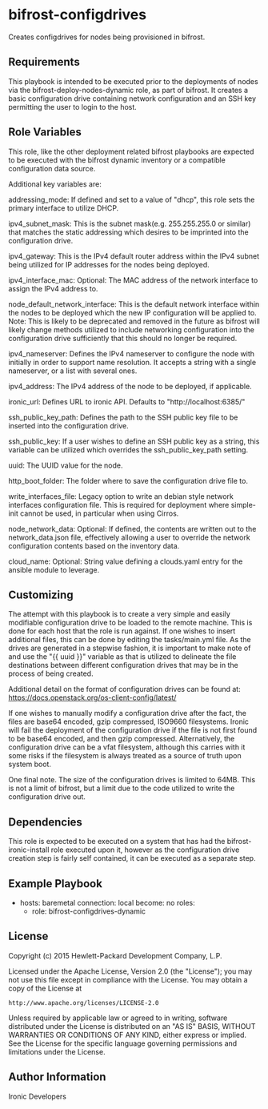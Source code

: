 bifrost-configdrives
====================

Creates configdrives for nodes being provisioned in bifrost.

Requirements
------------

This playbook is intended to be executed prior to the deployments of nodes
via the bifrost-deploy-nodes-dynamic role, as part of bifrost. It creates a
basic configuration drive containing network configuration and an SSH key
permitting the user to login to the host.

Role Variables
--------------

This role, like the other deployment related bifrost playbooks are expected
to be executed with the bifrost dynamic inventory or a compatible
configuration data source.

Additional key variables are:

addressing_mode: If defined and set to a value of "dhcp", this role sets the
                 primary interface to utilize DHCP.

ipv4_subnet_mask: This is the subnet mask(e.g. 255.255.255.0 or similar) that
                  matches the static addressing which desires to be imprinted
                  into the configuration drive.

ipv4_gateway: This is the IPv4 default router address within the IPv4 subnet
              being utilized for IP addresses for the nodes being deployed.

ipv4_interface_mac: Optional: The MAC address of the network interface to
                    assign the IPv4 address to.

node_default_network_interface: This is the default network interface within
                                the nodes to be deployed which the new IP
                                configuration will be applied to.
                                Note: This is likely to be deprecated and
                                removed in the future as bifrost will likely
                                change methods utilized to include networking
                                configuration into the configuration drive
                                sufficiently that this should no longer be
                                required.

ipv4_nameserver: Defines the IPv4 nameserver to configure the node with
                 initially in order to support name resolution. It accepts
                 a string with a single nameserver, or a list with several
                 ones.

ipv4_address: The IPv4 address of the node to be deployed, if applicable.

ironic_url: Defines URL to ironic API. Defaults to "http://localhost:6385/"

ssh_public_key_path: Defines the path to the SSH public key file to be
                     inserted into the configuration drive.

ssh_public_key: If a user wishes to define an SSH public key as a string,
                this variable can be utilized which overrides the
                ssh_public_key_path setting.

uuid: The UUID value for the node.

http_boot_folder: The folder where to save the configuration drive file to.

write_interfaces_file: Legacy option to write an debian style network
                       interfaces configuration file. This is required for
                       deployment where simple-init cannot be used, in
                       particular when using Cirros.

node_network_data: Optional: If defined, the contents are written out to the
                   network_data.json file, effectively allowing a user to
                   override the network configuration contents based on
                   the inventory data.

cloud_name: Optional: String value defining a clouds.yaml entry for
            the ansible module to leverage.

Customizing
-----------

The attempt with this playbook is to create a very simple and easily
modifiable configuration drive to be loaded to the remote machine.
This is done for each host that the role is run against. If one wishes
to insert additional files, this can be done by editing the tasks/main.yml
file.  As the drives are generated in a stepwise fashion, it is important
to make note of and use the "{{ uuid }}" variable as that is utilized to
delineate the file destinations between different configuration drives
that may be in the process of being created.

Additional detail on the format of configuration drives can be found at:
https://docs.openstack.org/os-client-config/latest/

If one wishes to manually modify a configuration drive after the fact,
the files are base64 encoded, gzip compressed, ISO9660 filesystems.
Ironic will fail the deployment of the configuration drive if the file
is not first found to be base64 encoded, and then gzip compressed.
Alternatively, the configuration drive can be a vfat filesystem,
although this carries with it some risks if the filesystem is always
treated as a source of truth upon system boot.

One final note. The size of the configuration drives is limited to 64MB.
This is not a limit of bifrost, but a limit due to the code utilized to
write the configuration drive out.

Dependencies
------------

This role is expected to be executed on a system that has had the
bifrost-ironic-install role executed upon it, however as the configuration
drive creation step is fairly self contained, it can be executed as a
separate step.

Example Playbook
----------------

- hosts: baremetal
  connection: local
  become: no
  roles:
    - role: bifrost-configdrives-dynamic

License
-------

Copyright (c) 2015 Hewlett-Packard Development Company, L.P.

Licensed under the Apache License, Version 2.0 (the "License");
you may not use this file except in compliance with the License.
You may obtain a copy of the License at

    http://www.apache.org/licenses/LICENSE-2.0

Unless required by applicable law or agreed to in writing, software
distributed under the License is distributed on an "AS IS" BASIS,
WITHOUT WARRANTIES OR CONDITIONS OF ANY KIND, either express or implied.
See the License for the specific language governing permissions and
limitations under the License.

Author Information
------------------

Ironic Developers
